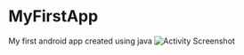 # MyFirstApp
My first android app created using java
![Activity Screenshot](https://user-images.githubusercontent.com/44760490/77819367-97c9fd00-70da-11ea-98ef-a90c759277cb.png)
